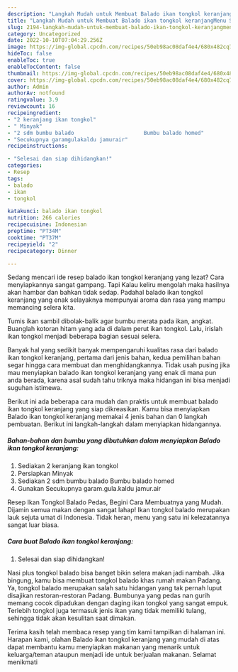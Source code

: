 ```yaml
---
description: "Langkah Mudah untuk Membuat Balado ikan tongkol keranjangMenu Sahur"
title: "Langkah Mudah untuk Membuat Balado ikan tongkol keranjangMenu Sahur"
slug: 2194-langkah-mudah-untuk-membuat-balado-ikan-tongkol-keranjangmenu-sahur
category: Uncategorized
date: 2022-10-10T07:04:29.256Z
image: https://img-global.cpcdn.com/recipes/50eb98ac08daf4e4/680x482cq70/balado-ikan-tongkol-keranjang-foto-resep-utama.jpg
hideToc: false
enableToc: true
enableTocContent: false
thumbnail: https://img-global.cpcdn.com/recipes/50eb98ac08daf4e4/680x482cq70/balado-ikan-tongkol-keranjang-foto-resep-utama.jpg
cover: https://img-global.cpcdn.com/recipes/50eb98ac08daf4e4/680x482cq70/balado-ikan-tongkol-keranjang-foto-resep-utama.jpg
author: Admin
authorAv: notfound
ratingvalue: 3.9
reviewcount: 16
recipeingredient:
- "2 keranjang ikan tongkol"
- " Minyak"
- "2 sdm bumbu balado                      Bumbu balado homed"
- "Secukupnya garamgulakaldu jamurair"
recipeinstructions:

- "Selesai dan siap dihidangkan!"
categories:
- Resep
tags:
- balado
- ikan
- tongkol

katakunci: balado ikan tongkol 
nutrition: 266 calories
recipecuisine: Indonesian
preptime: "PT34M"
cooktime: "PT37M"
recipeyield: "2"
recipecategory: Dinner

---
```



Sedang mencari ide resep balado ikan tongkol keranjang yang lezat? Cara menyiapkannya sangat gampang. Tapi Kalau keliru mengolah maka hasilnya akan hambar dan bahkan tidak sedap. Padahal balado ikan tongkol keranjang yang enak selayaknya mempunyai aroma dan rasa yang mampu memancing selera kita.


Tumis ikan sambil dibolak-balik agar bumbu merata pada ikan, angkat. Buanglah kotoran hitam yang ada di dalam perut ikan tongkol. Lalu, irislah ikan tongkol menjadi beberapa bagian sesuai selera.

Banyak hal yang sedikit banyak mempengaruhi kualitas rasa dari balado ikan tongkol keranjang, pertama dari jenis bahan, kedua pemilihan bahan segar hingga cara membuat dan menghidangkannya. Tidak usah pusing jika mau menyiapkan balado ikan tongkol keranjang yang enak di mana pun anda berada, karena asal sudah tahu triknya maka hidangan ini bisa menjadi suguhan istimewa.


Berikut ini ada beberapa cara mudah dan praktis untuk membuat balado ikan tongkol keranjang yang siap dikreasikan. Kamu bisa menyiapkan Balado ikan tongkol keranjang memakai 4 jenis bahan dan 0 langkah pembuatan. Berikut ini langkah-langkah dalam menyiapkan hidangannya.

<!--inarticleads1-->

##### Bahan-bahan dan bumbu yang dibutuhkan dalam menyiapkan Balado ikan tongkol keranjang:

1. Sediakan 2 keranjang ikan tongkol
1. Persiapkan  Minyak
1. Sediakan 2 sdm bumbu balado                      Bumbu balado homed
1. Gunakan Secukupnya garam.gula.kaldu jamur.air


Resep Ikan Tongkol Balado Pedas, Begini Cara Membuatnya yang Mudah. Dijamin semua makan dengan sangat lahap! Ikan tongkol balado merupakan lauk sejuta umat di Indonesia. Tidak heran, menu yang satu ini kelezatannya sangat luar biasa. 

<!--inarticleads2-->

##### Cara buat Balado ikan tongkol keranjang:


1. Selesai dan siap dihidangkan!

Nasi plus tongkol balado bisa banget bikin selera makan jadi nambah. Jika bingung, kamu bisa membuat tongkol balado khas rumah makan Padang. Ya, tongkol balado merupakan salah satu hidangan yang tak pernah luput disajikan restoran-restoran Padang. Bumbunya yang pedas nan gurih memang cocok dipadukan dengan daging ikan tongkol yang sangat empuk. Terlebih tongkol juga termasuk jenis ikan yang tidak memiliki tulang, sehingga tidak akan kesulitan saat dimakan. 

Terima kasih telah membaca resep yang tim kami tampilkan di halaman ini. Harapan kami, olahan Balado ikan tongkol keranjang yang mudah di atas dapat membantu kamu menyiapkan makanan yang menarik untuk keluarga/teman ataupun menjadi ide untuk berjualan makanan. Selamat menikmati
